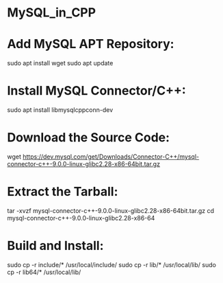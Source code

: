 # MySQL_in_CPP

# Add MySQL APT Repository:
sudo apt install wget
sudo apt update

# Install MySQL Connector/C++:
sudo apt install libmysqlcppconn-dev

# Download the Source Code: 
 wget https://dev.mysql.com/get/Downloads/Connector-C++/mysql-connector-c++-9.0.0-linux-glibc2.28-x86-64bit.tar.gz

# Extract the Tarball:
tar -xvzf mysql-connector-c++-9.0.0-linux-glibc2.28-x86-64bit.tar.gz
cd mysql-connector-c++-9.0.0-linux-glibc2.28-x86-64

# Build and Install:
sudo cp -r include/* /usr/local/include/
sudo cp -r lib/* /usr/local/lib/
sudo cp -r lib64/* /usr/local/lib/

